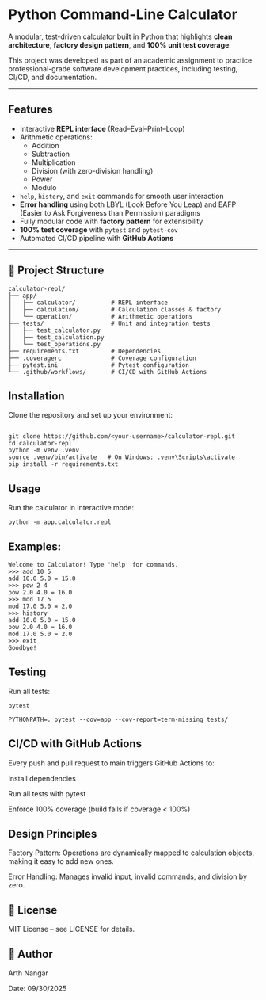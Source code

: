 # Python Command-Line Calculator  

A modular, test-driven calculator built in Python that highlights **clean architecture**, **factory design pattern**, and **100% unit test coverage**.  

This project was developed as part of an academic assignment to practice professional-grade software development practices, including testing, CI/CD, and documentation.  

---

##  Features  
- Interactive **REPL interface** (Read–Eval–Print–Loop)  
- Arithmetic operations:  
  - Addition 
  - Subtraction 
  - Multiplication
  - Division (with zero-division handling)  
  - Power
  - Modulo 
- `help`, `history`, and `exit` commands for smooth user interaction  
- **Error handling** using both LBYL (Look Before You Leap) and EAFP (Easier to Ask Forgiveness than Permission) paradigms  
- Fully modular code with **factory pattern** for extensibility  
- **100% test coverage** with `pytest` and `pytest-cov`  
- Automated CI/CD pipeline with **GitHub Actions**  

---

## 📂 Project Structure  

```plaintext
calculator-repl/
├── app/
│   ├── calculator/          # REPL interface
│   ├── calculation/         # Calculation classes & factory
│   └── operation/           # Arithmetic operations
├── tests/                   # Unit and integration tests
│   ├── test_calculator.py
│   ├── test_calculation.py
│   └── test_operations.py
├── requirements.txt         # Dependencies
├── .coveragerc              # Coverage configuration
├── pytest.ini               # Pytest configuration
└── .github/workflows/       # CI/CD with GitHub Actions

```
## Installation
Clone the repository and set up your environment:
```

git clone https://github.com/<your-username>/calculator-repl.git
cd calculator-repl
python -m venv .venv
source .venv/bin/activate   # On Windows: .venv\Scripts\activate
pip install -r requirements.txt
```

## Usage

Run the calculator in interactive mode:
```
python -m app.calculator.repl
```
## Examples:
```
Welcome to Calculator! Type 'help' for commands.
>>> add 10 5
add 10.0 5.0 = 15.0
>>> pow 2 4
pow 2.0 4.0 = 16.0
>>> mod 17 5
mod 17.0 5.0 = 2.0
>>> history
add 10.0 5.0 = 15.0
pow 2.0 4.0 = 16.0
mod 17.0 5.0 = 2.0
>>> exit
Goodbye!
```
 
## Testing
Run all tests:
``` 
pytest

PYTHONPATH=. pytest --cov=app --cov-report=term-missing tests/
```
## CI/CD with GitHub Actions

Every push and pull request to main triggers GitHub Actions to:

Install dependencies

Run all tests with pytest

Enforce 100% coverage (build fails if coverage < 100%)

## Design Principles

Factory Pattern:
Operations are dynamically mapped to calculation objects, making it easy to add new ones.

Error Handling:
Manages invalid input, invalid commands, and division by zero.

## 📜 License

MIT License – see LICENSE
 for details.

## 👤 Author

Arth Nangar

Date: 09/30/2025
